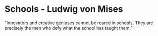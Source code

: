 # Schools - Ludwig von Mises

"Innovators and creative geniuses cannot be reared in schools. They are precisely the men who defy what the school has taught them."

